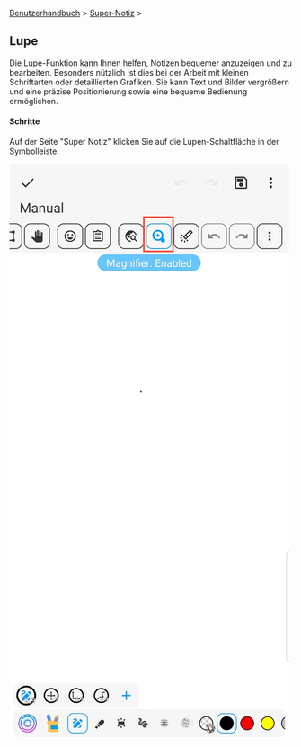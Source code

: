 [Benutzerhandbuch](/dragonnest/drawnote/manual/de) > [Super-Notiz](/dragonnest/drawnote/manual/de/super_note) >

Lupe
---
Die Lupe-Funktion kann Ihnen helfen, Notizen bequemer anzuzeigen und zu bearbeiten. Besonders nützlich ist dies bei der Arbeit mit kleinen Schriftarten oder detaillierten Grafiken. Sie kann Text und Bilder vergrößern und eine präzise Positionierung sowie eine bequeme Bedienung ermöglichen.
#### Schritte

Auf der Seite "Super Notiz" klicken Sie auf die Lupen-Schaltfläche in der Symbolleiste.

![](imgs/magnifier.png)